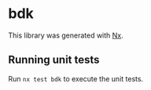 # bdk

This library was generated with [Nx](https://nx.dev).

## Running unit tests

Run `nx test bdk` to execute the unit tests.
